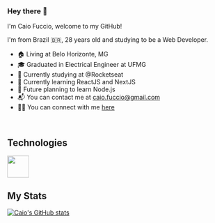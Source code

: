 ### Hey there 👋


I'm Caio Fuccio, welcome to my GitHub!

I'm from Brazil 🇧🇷, 28 years old and studying to be a Web Developer.

* 🏠 Living at Belo Horizonte, MG
* 🎓 Graduated in Electrical Engineer at UFMG
* 📖 Currently studying at @Rocketseat
* 🌱 Currently learning ReactJS and NextJS
* 🍃 Future planning to learn Node.js
* 📬 You can contact me at [caio.fuccio@gmail.com](mailto:caio@gmail.com)
* 👨‍💻 You can connect with me [here](https://linkedin.com/in/caiofuccio)

<br/>

## Technologies
<img src="https://cdn.jsdelivr.net/npm/programming-languages-logos/src/javascript/javascript.png" height="50">

<br/>

## My Stats
[![Caio's GitHub stats](https://github-readme-stats.vercel.app/api?username=caiofuccio)](https://github.com/anuraghazra/github-readme-stats)
